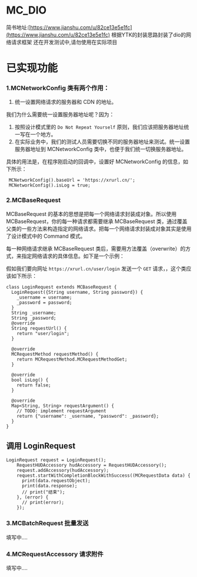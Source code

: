 # MC_DIO
简书地址:[https://www.jianshu.com/u/82ce13e5e1fc](https://www.jianshu.com/u/82ce13e5e1fc)
 根据YTK的封装思路封装了dio的网络请求框架
 还在开发测试中,请勿使用在实际项目

# 已实现功能
### 1.MCNetworkConfig 类有两个作用：

 1. 统一设置网络请求的服务器和 CDN 的地址。

我们为什么需要统一设置服务器地址呢？因为：

 1. 按照设计模式里的 `Do Not Repeat Yourself` 原则，我们应该把服务器地址统一写在一个地方。
 2. 在实际业务中，我们的测试人员需要切换不同的服务器地址来测试。统一设置服务器地址到 MCNetworkConfig 类中，也便于我们统一切换服务器地址。

具体的用法是，在程序刚启动的回调中，设置好 MCNetworkConfig 的信息，如下所示：
```
 MCNetworkConfig().baseUrl = 'https://xrurl.cn/';
 MCNetworkConfig().isLog = true;
```
### 2.MCBaseRequest
MCBaseRequest 的基本的思想是把每一个网络请求封装成对象。所以使用 MCBaseRequest，你的每一种请求都需要继承 MCBaseRequest 类，通过覆盖父类的一些方法来构造指定的网络请求。把每一个网络请求封装成对象其实是使用了设计模式中的 Command 模式。

每一种网络请求继承 MCBaseRequest 类后，需要用方法覆盖（overwrite）的方式，来指定网络请求的具体信息。如下是一个示例：

假如我们要向网址 `https://xrurl.cn/user/login` 发送一个 `GET` 请求，，这个类应该如下所示：
```
class LoginRequest extends MCBaseRequest {
  LoginRequest({String username, String password}) {
    _username = username;
    _password = password;
  }
  String _username;
  String _password;
  @override
  String requestUrl() {
    return "user/login";
  }

  @override
  MCRequestMethod requestMethod() {
    return MCRequestMethod.MCRequestMethodGet;
  }

  @override
  bool isLog() {
    return false;
  }

  @override
  Map<String, String> requestArgument() {
    // TODO: implement requestArgument
    return {"username": _username, "password": _password};
  }
}
```
## 调用 LoginRequest
```
LoginRequest request = LoginRequest();
    RequestHUDAccessory hudAccessory = RequestHUDAccessory();
    request.addAccessory(hudAccessory);
    request.startWithCompletionBlockWithSuccess((MCRequestData data) {
      print(data.requestObject);
      print(data.response);
      // print("结束");
    }, (error) {
      // print(error);
    });
```
### 3.MCBatchRequest 批量发送
填写中....
### 4.MCRequestAccessory 请求附件
填写中....
